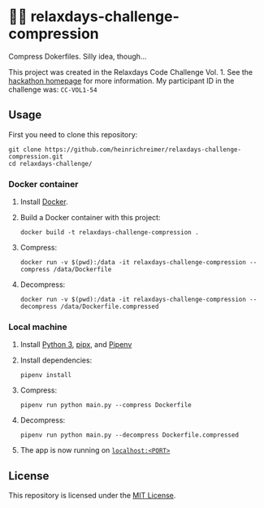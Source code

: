 # 🧑‍💻 relaxdays-challenge-compression

Compress Dokerfiles. Silly idea, though...

This project was created in the Relaxdays Code Challenge Vol. 1.
See the [hackathon homepage](https://sites.google.com/relaxdays.de/hackathon-relaxdays/startseite) for more information.
My participant ID in the challenge was: `CC-VOL1-54`

## Usage

First you need to clone this repository:

```shell script
git clone https://github.com/heinrichreimer/relaxdays-challenge-compression.git
cd relaxdays-challenge/
```

### Docker container

1. Install [Docker](https://docs.docker.com/get-docker/).
1. Build a Docker container with this project:

    ```shell script
    docker build -t relaxdays-challenge-compression .
    ```

1. Compress:

    ```shell script
    docker run -v $(pwd):/data -it relaxdays-challenge-compression --compress /data/Dockerfile
    ```

1. Decompress:

    ```shell script
    docker run -v $(pwd):/data -it relaxdays-challenge-compression --decompress /data/Dockerfile.compressed
    ```

### Local machine

1. Install [Python 3](https://python.org/downloads/), [pipx](https://pipxproject.github.io/pipx/installation/#install-pipx), and [Pipenv](https://pipenv.pypa.io/en/latest/install/#isolated-installation-of-pipenv-with-pipx)
1. Install dependencies:

    ```shell script
    pipenv install
    ```

1. Compress:

    ```shell script
    pipenv run python main.py --compress Dockerfile
    ```

1. Decompress:

    ```shell script
    pipenv run python main.py --decompress Dockerfile.compressed
    ```

1. The app is now running on [`localhost:<PORT>`](http://localhost:<PORT>/)

## License

This repository is licensed under the [MIT License](LICENSE).
